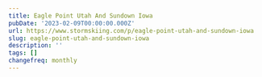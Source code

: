 ```yaml
---
title: Eagle Point Utah And Sundown Iowa
pubDate: '2023-02-09T00:00:00.000Z'
url: https://www.stormskiing.com/p/eagle-point-utah-and-sundown-iowa
slug: eagle-point-utah-and-sundown-iowa
description: ''
tags: []
changefreq: monthly
---
```


<!-- Add post content below -->
